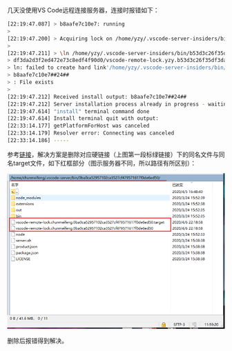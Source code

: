 

几天没使用VS Code远程连接服务器，连接时报错如下：

```bash
[22:19:47.087] > b8aafe7c10e7: running
> 
[22:19:47.200] > Acquiring lock on /home/yzy/.vscode-server-insiders/bin/b53d3c26f35df3da2d3f2ed472e73c8edf4f90d0/vscode-remote-lock.yzy.b53d3c26f35df3da2d3f2ed472e73c8edf4f90d0
> 
[22:19:47.211] > \ln /home/yzy/.vscode-server-insiders/bin/b53d3c26f35df3da2d3f2ed472e73c8edf4f90d0/vscode-remote-lock.yzy.b53d3c26f35df3da2d3f2ed472e73c8edf4f90d0.target /home/yzy/.vscode-server-insiders/bin/b53d3c26f35
> df3da2d3f2ed472e73c8edf4f90d0/vscode-remote-lock.yzy.b53d3c26f35df3da2d3f2ed472e73c8edf4f90d0
> ln: failed to create hard link'/home/yzy/.vscode-server-insiders/bin/b53d3c26f35df3da2d3f2ed472e73c8edf4f90d0/vscode-remote-lock.yzy.b53d3c26f35df3da2d3f2ed472e73c8edf4f90d0'Installation already in progress...   
> b8aafe7c10e7##24##
> : File exists
> 
[22:19:47.212] Received install output: b8aafe7c10e7##24##
[22:19:47.212] Server installation process already in progress - waiting and retrying
[22:19:47.614] "install" terminal command done
[22:19:47.614] Install terminal quit with output: 
[22:33:14.177] getPlatformForHost was canceled
[22:33:14.179] Resolver error: Connecting was canceled
[22:33:14.186] -----
```

参考[链接](https://github.com/microsoft/vscode-remote-release/issues/2507)，解决方案是删除对应硬链接（上图第一段标绿链接）下的同名文件与同名target文件，如下红框部分（图示服务器不同，所以路径有所区别）：

![img](VSCode连接远程服务器遇到的问题.assets/de63051bdd9b10b8e76b49168da92bdd.png)

删除后报错得到解决。